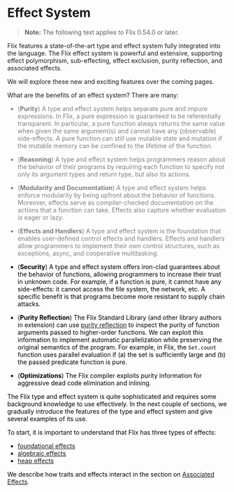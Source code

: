 # Effect System

> **Note:** The following text applies to Flix 0.54.0 or later.

Flix features a state-of-the-art type and effect system fully integrated into
the language. The Flix effect system is powerful and extensive, supporting
effect polymorphism, sub-effecting, effect exclusion, purity reflection, and
associated effects.

We will explore these new and exciting features over the coming pages.

What are the benefits of an effect system? There are many:

<div style="color:gray">

- (**Purity**) A type and effect system helps separate pure and impure
    expressions. In Flix, a pure expression is guaranteed to be referentially
    transparent. In particular, a pure function always returns the same value
    when given the same argument(s) and cannot have any (observable)
    side-effects. A pure function can still use mutable state and mutation if
    the mutable memory can be confined to the lifetime of the function.

- (**Reasoning**) A type and effect system helps programmers reason about the
    behavior of their programs by requiring each function to specify not only
    its argument types and return type, but also its actions. 

- (**Modularity and Documentation**) A type and effect system helps enforce
    modularity by being upfront about the behavior of functions. Moreover,
    effects serve as compiler-checked documentation on the actions that a
    function can take. Effects also capture whether evaluation is eager or lazy. 

- (**Effects and Handlers**) A type and effect system is the foundation that
    enables user-defined control effects and handlers. Effects and handlers
    allow programmers to implement their own control structures, such as
    exceptions, async, and cooperative multitasking. 

<div style="color:black">

- (**Security**) A type and effect system offers iron-clad guarantees about the
  behavior of functions, allowing programmers to increase their trust in unknown
  code. For example, if a function is pure, it cannot have any side-effects: it
  cannot access the file system, the network, etc. A specific benefit is that
  programs become more resistant to supply chain attacks.

- (**Purity Reflection**) The Flix Standard Library (and other library authors
  in extension) can use [purity reflection](./purity-reflection.md) to inspect
  the purity of function arguments passed to higher-order functions. We can
  exploit this information to implement automatic parallelization while
  preserving the original semantics of the program. For example, in Flix, the
  `Set.count` function uses parallel evaluation if (a) the set is sufficiently
  large and (b) the passed predicate function is pure. 

- (**Optimizations**) The Flix compiler exploits purity information for
  aggressive dead code elimination and inlining.


The Flix type and effect system is quite sophisticated and requires some
background knowledge to use effectively. In the next couple of sections, we
gradually introduce the features of the type and effect system and give several
examples of its use. 

To start, it is important to understand that Flix has three types of effects: 

- [foundational effects](./foundational-effects.md)
- [algebraic effects](./effects-and-handlers.md)
- [heap effects](./mutable-data.md)

We describe how traits and effects interact in the section on [Associated
Effects](./associated-effects.md).
